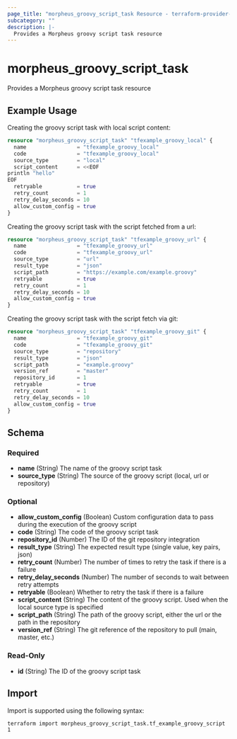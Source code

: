 ```yaml
---
page_title: "morpheus_groovy_script_task Resource - terraform-provider-morpheus"
subcategory: ""
description: |-
  Provides a Morpheus groovy script task resource
---
```


# morpheus_groovy_script_task

Provides a Morpheus groovy script task resource

## Example Usage

Creating the groovy script task with local script content:

```terraform
resource "morpheus_groovy_script_task" "tfexample_groovy_local" {
  name                = "tfexample_groovy_local"
  code                = "tfexample_groovy_local"
  source_type         = "local"
  script_content      = <<EOF
println "hello"
EOF
  retryable           = true
  retry_count         = 1
  retry_delay_seconds = 10
  allow_custom_config = true
}
```

Creating the groovy script task with the script fetched from a url:

```terraform
resource "morpheus_groovy_script_task" "tfexample_groovy_url" {
  name                = "tfexample_groovy_url"
  code                = "tfexample_groovy_url"
  source_type         = "url"
  result_type         = "json"
  script_path         = "https://example.com/example.groovy"
  retryable           = true
  retry_count         = 1
  retry_delay_seconds = 10
  allow_custom_config = true
}
```

Creating the groovy script task with the script fetch via git:

```terraform
resource "morpheus_groovy_script_task" "tfexample_groovy_git" {
  name                = "tfexample_groovy_git"
  code                = "tfexample_groovy_git"
  source_type         = "repository"
  result_type         = "json"
  script_path         = "example.groovy"
  version_ref         = "master"
  repository_id       = 1
  retryable           = true
  retry_count         = 1
  retry_delay_seconds = 10
  allow_custom_config = true
}
```

<!-- schema generated by tfplugindocs -->
## Schema

### Required

- **name** (String) The name of the groovy script task
- **source_type** (String) The source of the groovy script (local, url or repository)

### Optional

- **allow_custom_config** (Boolean) Custom configuration data to pass during the execution of the groovy script
- **code** (String) The code of the groovy script task
- **repository_id** (Number) The ID of the git repository integration
- **result_type** (String) The expected result type (single value, key pairs, json)
- **retry_count** (Number) The number of times to retry the task if there is a failure
- **retry_delay_seconds** (Number) The number of seconds to wait between retry attempts
- **retryable** (Boolean) Whether to retry the task if there is a failure
- **script_content** (String) The content of the groovy script. Used when the local source type is specified
- **script_path** (String) The path of the groovy script, either the url or the path in the repository
- **version_ref** (String) The git reference of the repository to pull (main, master, etc.)

### Read-Only

- **id** (String) The ID of the groovy script task

## Import

Import is supported using the following syntax:

```shell
terraform import morpheus_groovy_script_task.tf_example_groovy_script 1
```
